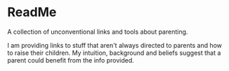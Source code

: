 # ReadMe

A collection of unconventional links and tools about parenting. 

I am providing links to stuff that aren't always directed to parents and how to raise their children. My intuition, background and beliefs suggest that a parent could benefit from the info provided.